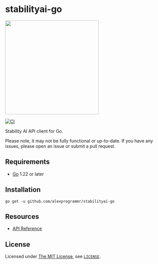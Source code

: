# stabilityai-go

<a href="https://platform.stability.ai/docs/api-reference"><img src="https://upload.wikimedia.org/wikipedia/commons/9/90/Stability_Ai_%E2%80%94_wordmark.png" width="300px"></a>

[![CI](https://github.com/alexprogrammr/stabilityai-go/actions/workflows/ci.yml/badge.svg)](https://github.com/alexprogrammr/stabilityai-go/actions/workflows/ci.yml)

Stability AI API client for Go.

Please note, it may not be fully functional or up-to-date. If you have any issues, please open an issue or submit a pull request.

## Requirements

- [Go](https://go.dev/doc/install) 1.22 or later

## Installation

```console
go get -u github.com/alexprogrammr/stabilityai-go
```

## Resources

- [API Reference](https://platform.stability.ai/docs/api-reference)

## License

Licensed under [The MIT License](https://opensource.org/license/mit), see [`LICENSE`](LICENSE).
